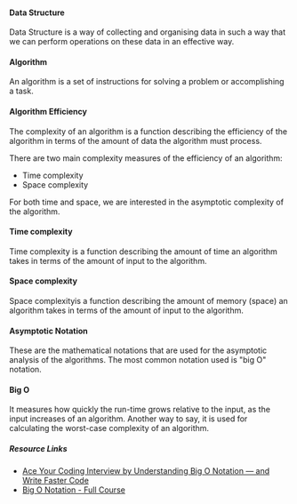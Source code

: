 #### Data Structure

Data Structure is a way of collecting and organising data in such a way that we can perform operations on these data in an effective way.

#### Algorithm

An algorithm is a set of instructions for solving a problem or accomplishing a task.

#### Algorithm Efficiency

The complexity of an algorithm is a function describing the efficiency of the algorithm in terms of the amount of data the algorithm must process.

There are two main complexity measures of the efficiency of an algorithm:

- Time complexity
- Space complexity

For both time and space, we are interested in the asymptotic complexity of the algorithm.

#### Time complexity 

Time complexity is a function describing the amount of time an algorithm takes in terms of the amount of input to the algorithm.

#### Space complexity 

Space complexityis a function describing the amount of memory (space) an algorithm takes in terms of the amount of input to the algorithm.

#### Asymptotic Notation

These are the mathematical notations that are used for the asymptotic analysis of the algorithms. The most common notation used is "big O" notation.

#### Big O

It measures how quickly the run-time grows relative to the input, as the input increases of an algorithm. Another way to say, it is used for calculating the worst-case complexity of an algorithm.

##### Resource Links

- [Ace Your Coding Interview by Understanding Big O Notation — and Write Faster Code](https://medium.com/@bretcameron/ace-your-coding-interview-by-understanding-big-o-notation-and-write-faster-code-6b60bd498040)
- [Big O Notation - Full Course](https://www.youtube.com/watch?v=Mo4vesaut8g)